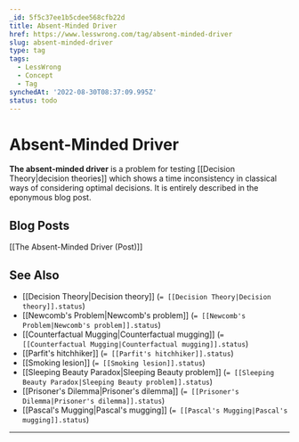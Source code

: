 ```yaml
---
_id: 5f5c37ee1b5cdee568cfb22d
title: Absent-Minded Driver
href: https://www.lesswrong.com/tag/absent-minded-driver
slug: absent-minded-driver
type: tag
tags:
  - LessWrong
  - Concept
  - Tag
synchedAt: '2022-08-30T08:37:09.995Z'
status: todo
---
```


# Absent-Minded Driver

**The absent-minded driver** is a problem for testing [[Decision Theory|decision theories]] which shows a time inconsistency in classical ways of considering optimal decisions. It is entirely described in the eponymous blog post.

## Blog Posts

[[The Absent-Minded Driver (Post)]]

## See Also

- [[Decision Theory|Decision theory]] (`= [[Decision Theory|Decision theory]].status`)
- [[Newcomb's Problem|Newcomb's problem]] (`= [[Newcomb's Problem|Newcomb's problem]].status`)
- [[Counterfactual Mugging|Counterfactual mugging]] (`= [[Counterfactual Mugging|Counterfactual mugging]].status`)
- [[Parfit's hitchhiker]] (`= [[Parfit's hitchhiker]].status`)
- [[Smoking lesion]] (`= [[Smoking lesion]].status`)
- [[Sleeping Beauty Paradox|Sleeping Beauty problem]] (`= [[Sleeping Beauty Paradox|Sleeping Beauty problem]].status`)
- [[Prisoner's Dilemma|Prisoner's dilemma]] (`= [[Prisoner's Dilemma|Prisoner's dilemma]].status`)
- [[Pascal's Mugging|Pascal's mugging]] (`= [[Pascal's Mugging|Pascal's mugging]].status`)

---

